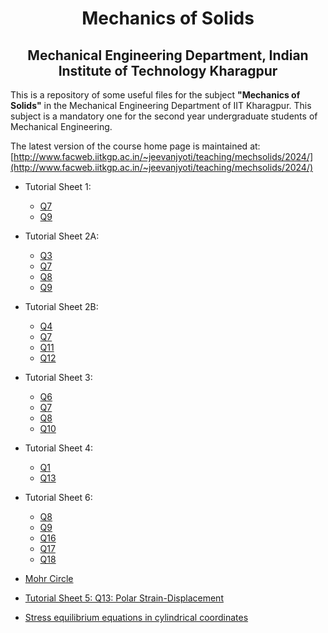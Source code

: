 <h1 align="center"> Mechanics of Solids</h1>
<h2 align="center">Mechanical Engineering Department, Indian Institute of Technology Kharagpur</h2>



This is a repository of some useful files for the subject __"Mechanics of
Solids"__ in the Mechanical Engineering Department of IIT Kharagpur. This
subject is a mandatory one for the second year undergraduate students of
Mechanical Engineering. 

The latest version of the course home page is maintained at: [http://www.facweb.iitkgp.ac.in/~jeevanjyoti/teaching/mechsolids/2024/](http://www.facweb.iitkgp.ac.in/~jeevanjyoti/teaching/mechsolids/2024/)

* Tutorial Sheet 1:
    - [Q7](https://github.com/jeevanjyoti4/mechsolids/blob/master/TS1/TS1-Q7.ipynb)
    - [Q9](https://github.com/jeevanjyoti4/mechsolids/blob/master/TS1/TS1-Q9.ipynb)

* Tutorial Sheet 2A:
    - [Q3](https://github.com/jeevanjyoti4/mechsolids/blob/master/TS2A/TS2A-Q3.ipynb)
    - [Q7](https://github.com/jeevanjyoti4/mechsolids/blob/master/TS2A/TS2A-Q7.ipynb)
    - [Q8](https://github.com/jeevanjyoti4/mechsolids/blob/master/TS2A/TS2A-Q8.ipynb)
    - [Q9](https://github.com/jeevanjyoti4/mechsolids/blob/master/TS2A/TS2A-Q9.ipynb)

* Tutorial Sheet 2B:
    - [Q4](https://github.com/jeevanjyoti4/mechsolids/blob/master/TS2B/TS2B-Q4.ipynb)
    - [Q7](https://github.com/jeevanjyoti4/mechsolids/blob/master/TS2B/TS2B-Q7.ipynb)
    - [Q11](https://github.com/jeevanjyoti4/mechsolids/blob/master/TS2B/TS2B-Q11.ipynb)
    - [Q12](https://github.com/jeevanjyoti4/mechsolids/blob/master/TS2B/TS2B-Q12.ipynb)

* Tutorial Sheet 3:
    - [Q6](https://github.com/jeevanjyoti4/mechsolids/blob/master/TS3/TS3-Q6.ipynb)
    - [Q7](https://github.com/jeevanjyoti4/mechsolids/blob/master/TS3/TS3-Q7.ipynb)
    - [Q8](https://github.com/jeevanjyoti4/mechsolids/blob/master/TS3/TS3-Q8.ipynb)
    - [Q10](https://github.com/jeevanjyoti4/mechsolids/blob/master/TS3/TS3-Q10.ipynb)

* Tutorial Sheet 4:
    - [Q1](https://github.com/jeevanjyoti4/mechsolids/blob/master/TS4/TS4-Q1.ipynb)
    - [Q13](https://github.com/jeevanjyoti4/mechsolids/blob/master/TS4/TS4-Q13.ipynb)
    
* Tutorial Sheet 6:
    - [Q8](https://github.com/jeevanjyoti4/mechsolids/blob/master/TS6/TS6-Q8.ipynb)
    - [Q9](https://github.com/jeevanjyoti4/mechsolids/blob/master/TS6/TS6-Q9.ipynb)
    - [Q16](https://github.com/jeevanjyoti4/mechsolids/blob/master/TS6/TS6-Q16.ipynb)
    - [Q17](https://github.com/jeevanjyoti4/mechsolids/blob/master/TS6/TS6-Q17.ipynb)
    - [Q18](https://github.com/jeevanjyoti4/mechsolids/blob/master/TS6/TS6-Q18.ipynb)

* [Mohr Circle](https://nbviewer.jupyter.org/github/jeevanjyoti4/mechsolids/blob/master/Mohr_Circle.ipynb)

* [Tutorial Sheet 5: Q13: Polar Strain-Displacement](https://nbviewer.jupyter.org/github/jeevanjyoti4/mechsolids/blob/master/TS5-Q13_polar_strain-displ.ipynb)

* [Stress equilibrium equations in cylindrical coordinates](https://nbviewer.jupyter.org/github/jeevanjyoti4/mechsolids/blob/master/stress_eqb_cyl.ipynb)
